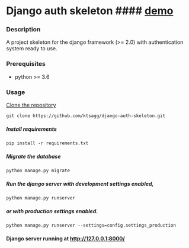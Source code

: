 # Django auth skeleton #### [demo](http://ktsagg.pythonanywhere.com/)

### Description
A project skeleton for the django framework (>= 2.0) with authentication system ready to use.

### Prerequisites
- python >= 3.6

### Usage
[Clone the repository](https://github.com/ktsagg/django-auth-skeleton.git)
    
    git clone https://github.com/ktsagg/django-auth-skeleton.git

##### Install requirements

    pip install -r requirements.txt

##### Migrate the database

    python manage.py migrate

##### Run the django server with development settings enabled,
    
    python manage.py runserver

##### or with production settings enabled.
    
    python manage.py runserver --settings=config.settings_production
    
#### Django server running at http://127.0.0.1:8000/

    

    
